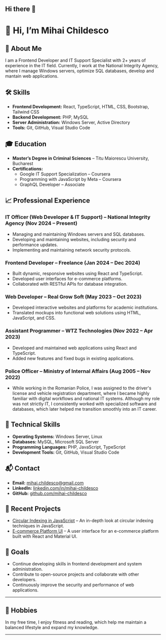 ## Hi there 👋

<!--
**mihaichildesco/mihaichildesco** is a ✨ _special_ ✨ repository because its `README.md` (this file) appears on your GitHub profile.

-->


# 👋 Hi, I’m Mihai Childesco

## 💼 About Me

I am a Frontend Developer and IT Support Specialist with 2+ years of experience in the IT field. Currently, I work at the National Integrity Agency, where I manage Windows servers, optimize SQL databases, develop and mantain web applications. 

## 🛠️ Skills

- **Frontend Development:** React, TypeScript, HTML, CSS, Bootstrap, Tailwind CSS  
- **Backend Development:** PHP, MySQL  
- **Server Administration:** Windows Server, Active Directory  
- **Tools:** Git, GitHub, Visual Studio Code  

## 🎓 Education

- **Master’s Degree in Criminal Sciences** – Titu Maiorescu University, Bucharest  
- **Certifications:**  
  - Google IT Support Specialization – Coursera  
  - Programming with JavaScript by Meta – Coursera  
  - GraphQL Developer – Associate  

## 📈 Professional Experience

### IT Officer (Web Developer & IT Support) – National Integrity Agency (Nov 2024 – Present)

- Managing and maintaining Windows servers and SQL databases.  
- Developing and maintaining websites, including security and performance updates.  
- Implementing and maintaining network security protocols.  

### Frontend Developer – Freelance (Jan 2024 – Dec 2024)

- Built dynamic, responsive websites using React and TypeScript.  
- Developed user interfaces for e-commerce platforms.  
- Collaborated with RESTful APIs for database integration.  

### Web Developer – Real Grow Soft (May 2023 – Oct 2023)

- Developed interactive websites and platforms for academic institutions.  
- Translated mockups into functional web solutions using HTML, JavaScript, and CSS.  

### Assistant Programmer – WTZ Technologies (Nov 2022 – Apr 2023)

- Developed and maintained web applications using React and TypeScript.  
- Added new features and fixed bugs in existing applications.  

### Police Officer – Ministry of Internal Affairs (Aug 2005 – Nov 2022)

- While working in the Romanian Police, I was assigned to the driver's license and vehicle registration department, where I became highly familiar with digital workflows and national IT systems. Although my role was not strictly IT, I consistently worked with specialized software and databases, which later helped me transition smoothly into an IT career.

## 🧠 Technical Skills

- **Operating Systems:** Windows Server, Linux  
- **Databases:** MySQL, Microsoft SQL Server  
- **Programming Languages:** PHP, JavaScript, TypeScript  
- **Development Tools:** Git, GitHub, Visual Studio Code  

## 📬 Contact

- **Email:** mihai.childesco@gmail.com  
- **LinkedIn:** [linkedin.com/in/mihai-childesco](https://www.linkedin.com/in/mihai-childesco/)  
- **GitHub:** [github.com/mihai-childesco](https://github.com/mihai-childesco)  

## 📌 Recent Projects

- [Circular Indexing in JavaScript](https://medium.com/@mihai.childesco/circular-indexing-in-javascript-programming-7199197b0d35) – An in-depth look at circular indexing techniques in JavaScript.  
- [E-commerce Platform UI](https://github.com/mihai-childesco/e-commerce-ui) – A user interface for an e-commerce platform built with React and Material UI.  

## 🎯 Goals

- Continue developing skills in frontend development and system administration.  
- Contribute to open-source projects and collaborate with other developers.  
- Continuously improve the security and performance of web applications.  

---

## 🎨 Hobbies

In my free time, I enjoy fitness and reading, which help me maintain a balanced lifestyle and expand my knowledge.

---






